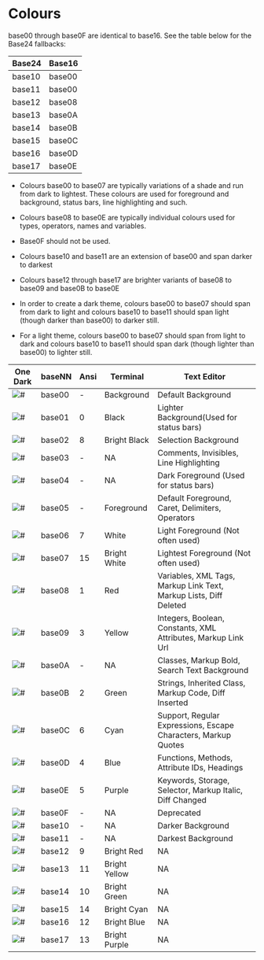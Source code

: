 # Colours

base00 through base0F are identical to base16. See the table below for the
Base24 fallbacks:

|Base24|Base16|
|------|------|
|base10|base00|
|base11|base00|
|base12|base08|
|base13|base0A|
|base14|base0B|
|base15|base0C|
|base16|base0D|
|base17|base0E|

- Colours base00 to base07 are typically variations of a shade and run from dark
to lightest. These colours are used for foreground and background, status bars,
line highlighting and such.

- Colours base08 to base0E are typically individual colours used for types,
operators, names and variables.

- Base0F should not be used.

- Colours base10 and base11 are an extension of base00 and span darker to darkest

- Colours base12 through base17 are brighter variants of base08 to base09 and
base0B to base0E

- In order to create a dark theme, colours base00 to base07 should span from
dark to light and colours base10 to base11 should span light (though darker
than base00) to darker still.

- For a light theme, colours base00 to base07 should span from light to dark and
colours base10 to base11 should span dark (though lighter than base00) to
lighter still.

|One Dark|baseNN|Ansi|Terminal|Text Editor|
|---|---|---|---|---|
|![#](https://placehold.it/25/282c34/000000?text=+)|base00|-|Background|Default Background|
|![#](https://placehold.it/25/3f4451/000000?text=+)|base01|0|Black|Lighter Background(Used for status bars)|
|![#](https://placehold.it/25/4f5666/000000?text=+)|base02|8|Bright Black|Selection Background|
|![#](https://placehold.it/25/545862/000000?text=+)|base03|-|NA|Comments, Invisibles, Line Highlighting|
|![#](https://placehold.it/25/9196a1/000000?text=+)|base04|-|NA|Dark Foreground (Used for status bars)|
|![#](https://placehold.it/25/abb2bf/000000?text=+)|base05|-|Foreground|Default Foreground, Caret, Delimiters, Operators|
|![#](https://placehold.it/25/e6e6e6/000000?text=+)|base06|7|White|Light Foreground (Not often used)|
|![#](https://placehold.it/25/ffffff/000000?text=+)|base07|15|Bright White|Lightest Foreground (Not often used)|
|![#](https://placehold.it/25/e06c75/000000?text=+)|base08|1|Red|Variables, XML Tags, Markup Link Text, Markup Lists, Diff Deleted|
|![#](https://placehold.it/25/d19a66/000000?text=+)|base09|3|Yellow|Integers, Boolean, Constants, XML Attributes, Markup Link Url|
|![#](https://placehold.it/25/e5c07b/000000?text=+)|base0A|-|NA|Classes, Markup Bold, Search Text Background|
|![#](https://placehold.it/25/98c379/000000?text=+)|base0B|2|Green|Strings, Inherited Class, Markup Code, Diff Inserted|
|![#](https://placehold.it/25/56b6c2/000000?text=+)|base0C|6|Cyan|Support, Regular Expressions, Escape Characters, Markup Quotes|
|![#](https://placehold.it/25/61afef/000000?text=+)|base0D|4|Blue|Functions, Methods, Attribute IDs, Headings|
|![#](https://placehold.it/25/c678dd/000000?text=+)|base0E|5|Purple|Keywords, Storage, Selector, Markup Italic, Diff Changed|
|![#](https://placehold.it/25/be5046/000000?text=+)|base0F|-|NA|Deprecated|
|![#](https://placehold.it/25/21252b/000000?text=+)|base10|-|NA|Darker Background|
|![#](https://placehold.it/25/181a1f/000000?text=+)|base11|-|NA|Darkest Background|
|![#](https://placehold.it/25/ff7b86/000000?text=+)|base12|9|Bright Red|NA|
|![#](https://placehold.it/25/efb074/000000?text=+)|base13|11|Bright Yellow|NA|
|![#](https://placehold.it/25/b1e18b/000000?text=+)|base14|10|Bright Green|NA|
|![#](https://placehold.it/25/63d4e0/000000?text=+)|base15|14|Bright Cyan|NA|
|![#](https://placehold.it/25/67cdff/000000?text=+)|base16|12|Bright Blue|NA|
|![#](https://placehold.it/25/e48bff/000000?text=+)|base17|13|Bright Purple|NA|
